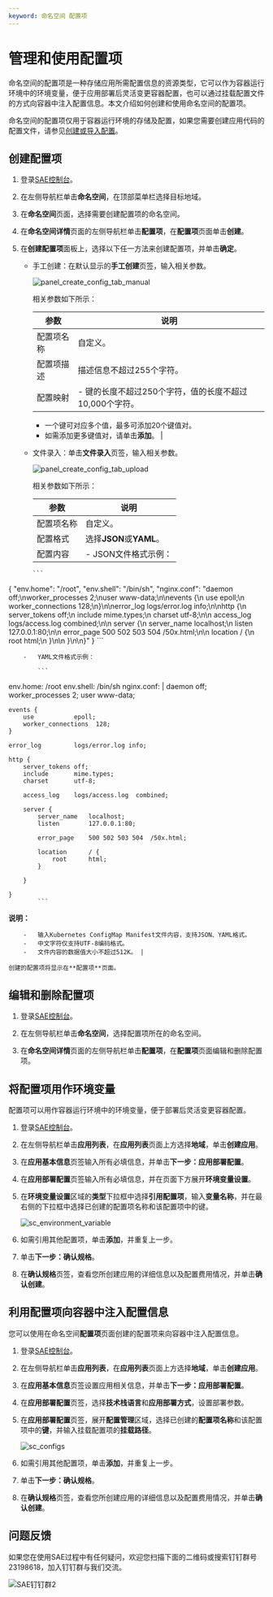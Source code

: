```yaml
---
keyword: 命名空间 配置项
---
```


# 管理和使用配置项

命名空间的配置项是一种存储应用所需配置信息的资源类型，它可以作为容器运行环境中的环境变量，便于应用部署后灵活变更容器配置，也可以通过挂载配置文件的方式向容器中注入配置信息。本文介绍如何创建和使用命名空间的配置项。

命名空间的配置项仅用于容器运行环境的存储及配置，如果您需要创建应用代码的配置文件，请参见[创建或导入配置](/cn.zh-CN/应用管理/ACM配置管理/创建或导入配置.md)。

## 创建配置项

1.  登录[SAE控制台](https://sae.console.aliyun.com)。

2.  在左侧导航栏单击**命名空间**，在顶部菜单栏选择目标地域。

3.  在**命名空间**页面，选择需要创建配置项的命名空间。

4.  在**命名空间详情**页面的左侧导航栏单击**配置项**，在**配置项**页面单击**创建**。

5.  在**创建配置项**面板上，选择以下任一方法来创建配置项，并单击**确定**。

    -   手工创建：在默认显示的**手工创建**页签，输入相关参数。

        ![panel_create_config_tab_manual](https://static-aliyun-doc.oss-accelerate.aliyuncs.com/assets/img/zh-CN/1819980261/p127094.png)

        相关参数如下所示：

        |参数|说明|
        |--|--|
        |配置项名称|自定义。|
        |配置项描述|描述信息不超过255个字符。|
        |配置映射|        -   键的长度不超过250个字符，值的长度不超过10,000个字符。
        -   一个键可对应多个值，最多可添加20个键值对。
        -   如需添加更多键值对，请单击**添加**。 |

    -   文件录入：单击**文件录入**页签，输入相关参数。

        ![panel_create_config_tab_upload](https://static-aliyun-doc.oss-accelerate.aliyuncs.com/assets/img/zh-CN/1819980261/p127097.png)

        相关参数如下所示：

        |参数|说明|
        |--|--|
        |配置项名称|自定义。|
        |配置格式|选择**JSON**或**YAML**。|
        |配置内容|        -   JSON文件格式示例：

            ```
{
  "env.home": "/root",
  "env.shell": "/bin/sh",
  "nginx.conf": "daemon            off;\nworker_processes  2;\nuser              www-data;\n\nevents {\n    use           epoll;\n    worker_connections  128;\n}\n\nerror_log         logs/error.log info;\n\nhttp {\n    server_tokens off;\n    include       mime.types;\n    charset       utf-8;\n\n    access_log    logs/access.log  combined;\n\n    server {\n        server_name   localhost;\n        listen        127.0.0.1:80;\n\n        error_page    500 502 503 504  /50x.html;\n\n        location      / {\n            root      html;\n        }\n\n    }\n\n}"
}
            ```

        -   YAML文件格式示例：

            ```
env.home: /root
env.shell: /bin/sh
nginx.conf: |
   daemon            off;
    worker_processes  2;
    user              www-data;

    events {
        use           epoll;
        worker_connections  128;
    }

    error_log         logs/error.log info;

    http {
        server_tokens off;
        include       mime.types;
        charset       utf-8;

        access_log    logs/access.log  combined;

        server {
            server_name   localhost;
            listen        127.0.0.1:80;

            error_page    500 502 503 504  /50x.html;

            location      / {
                root      html;
            }

        }

    }
            ```

**说明：**

        -   输入Kubernetes ConfigMap Manifest文件内容，支持JSON、YAML格式。
        -   中文字符仅支持UTF-8编码格式。
        -   文件内容的数据值大小不超过512K。 |

    创建的配置项将显示在**配置项**页面。


## 编辑和删除配置项

1.  登录[SAE控制台](https://sae.console.aliyun.com)。

2.  在左侧导航栏单击**命名空间**，选择配置项所在的命名空间。

3.  在**命名空间详情**页面的左侧导航栏单击**配置项**，在**配置项**页面编辑和删除配置项。


## 将配置项用作环境变量

配置项可以用作容器运行环境中的环境变量，便于部署后灵活变更容器配置。

1.  登录[SAE控制台](https://sae.console.aliyun.com)。

2.  在左侧导航栏单击**应用列表**，在**应用列表**页面上方选择**地域**，单击**创建应用**。

3.  在**应用基本信息**页签输入所有必填信息，并单击**下一步：应用部署配置**。

4.  在**应用部署配置**页签输入所有必填信息，并在页面下方展开**环境变量设置**。

5.  在**环境变量设置**区域的**类型**下拉框中选择**引用配置项**，输入**变量名称**，并在最右侧的下拉框中选择已创建的配置项名称和该配置项中的键。

    ![sc_environment_variable](https://static-aliyun-doc.oss-accelerate.aliyuncs.com/assets/img/zh-CN/1819980261/p127101.png)

6.  如需引用其他配置项，单击**添加**，并重复上一步。

7.  单击**下一步：确认规格**。

8.  在**确认规格**页签，查看您所创建应用的详细信息以及配置费用情况，并单击**确认创建**。


## 利用配置项向容器中注入配置信息

您可以使用在命名空间**配置项**页面创建的配置项来向容器中注入配置信息。

1.  登录[SAE控制台](https://sae.console.aliyun.com)。

2.  在左侧导航栏单击**应用列表**，在**应用列表**页面上方选择**地域**，单击**创建应用**。

3.  在**应用基本信息**页签设置应用相关信息，并单击**下一步：应用部署配置**。

4.  在**应用部署配置**页签，选择**技术栈语言**和**应用部署方式**，设置部署参数。

5.  在**应用部署配置**页签，展开**配置管理**区域，选择已创建的**配置项名称**和该配置项中的**键**，并输入挂载配置项的**挂载路径**。

    ![sc_configs](https://static-aliyun-doc.oss-accelerate.aliyuncs.com/assets/img/zh-CN/1819980261/p127105.png)

6.  如需引用其他配置项，单击**添加**，并重复上一步。

7.  单击**下一步：确认规格**。

8.  在**确认规格**页签，查看您所创建应用的详细信息以及配置费用情况，并单击**确认创建**。


## 问题反馈

如果您在使用SAE过程中有任何疑问，欢迎您扫描下面的二维码或搜索钉钉群号23198618，加入钉钉群与我们交流。

![SAE钉钉群2](https://static-aliyun-doc.oss-accelerate.aliyuncs.com/assets/img/zh-CN/1176199061/p72048.png)

